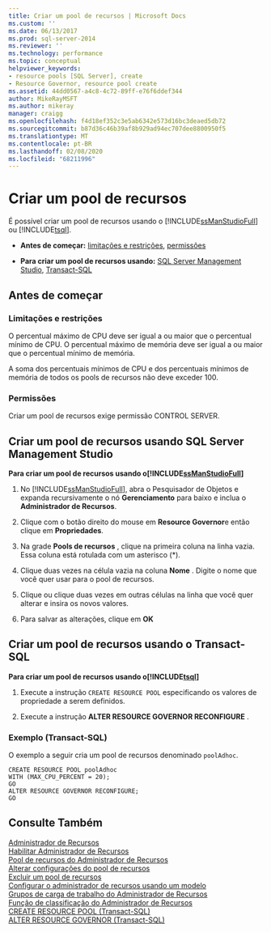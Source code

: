 ```yaml
---
title: Criar um pool de recursos | Microsoft Docs
ms.custom: ''
ms.date: 06/13/2017
ms.prod: sql-server-2014
ms.reviewer: ''
ms.technology: performance
ms.topic: conceptual
helpviewer_keywords:
- resource pools [SQL Server], create
- Resource Governor, resource pool create
ms.assetid: 44dd0567-a4c8-4c72-89ff-e76f6ddef344
author: MikeRayMSFT
ms.author: mikeray
manager: craigg
ms.openlocfilehash: f4d18ef352c3e5ab6342e573d16bc3deaed5db72
ms.sourcegitcommit: b87d36c46b39af8b929ad94ec707dee8800950f5
ms.translationtype: MT
ms.contentlocale: pt-BR
ms.lasthandoff: 02/08/2020
ms.locfileid: "68211996"
---
```

# <a name="create-a-resource-pool"></a>Criar um pool de recursos
  É possível criar um pool de recursos usando o [!INCLUDE[ssManStudioFull](../../includes/ssmanstudiofull-md.md)] ou [!INCLUDE[tsql](../../includes/tsql-md.md)].  
  
-   **Antes de começar:**  [limitações e restrições](#LimitationsRestrictions), [permissões](#Permissions)  
  
-   **Para criar um pool de recursos usando:**  [SQL Server Management Studio](#CreRPProp), [Transact-SQL](#CreRPTSQL)  
  
##  <a name="BeforeYouBegin"></a> Antes de começar  
  
###  <a name="LimitationsRestrictions"></a> Limitações e restrições  
 O percentual máximo de CPU deve ser igual a ou maior que o percentual mínimo de CPU. O percentual máximo de memória deve ser igual a ou maior que o percentual mínimo de memória.  
  
 A soma dos percentuais mínimos de CPU e dos percentuais mínimos de memória de todos os pools de recursos não deve exceder 100.  
  
###  <a name="Permissions"></a> Permissões  
 Criar um pool de recursos exige permissão CONTROL SERVER.  
  
##  <a name="CreRPProp"></a>Criar um pool de recursos usando SQL Server Management Studio  
 **Para criar um pool de recursos usando o[!INCLUDE[ssManStudioFull](../../includes/ssmanstudiofull-md.md)]**  
  
1.  No [!INCLUDE[ssManStudioFull](../../includes/ssmanstudiofull-md.md)], abra o Pesquisador de Objetos e expanda recursivamente o nó **Gerenciamento** para baixo e inclua o **Administrador de Recursos**.  
  
2.  Clique com o botão direito do mouse em **Resource Governor**e então clique em **Propriedades**.  
  
3.  Na grade **Pools de recursos** , clique na primeira coluna na linha vazia. Essa coluna está rotulada com um asterisco (*).  
  
4.  Clique duas vezes na célula vazia na coluna **Nome** . Digite o nome que você quer usar para o pool de recursos.  
  
5.  Clique ou clique duas vezes em outras células na linha que você quer alterar e insira os novos valores.  
  
6.  Para salvar as alterações, clique em **OK**  
  
##  <a name="CreRPTSQL"></a>Criar um pool de recursos usando o Transact-SQL  
 **Para criar um pool de recursos usando o[!INCLUDE[tsql](../../includes/tsql-md.md)]**  
  
1.  Execute a instrução `CREATE RESOURCE POOL` especificando os valores de propriedade a serem definidos.  
  
2.  Execute a instrução **ALTER RESOURCE GOVERNOR RECONFIGURE** .  
  
### <a name="example-transact-sql"></a>Exemplo (Transact-SQL)  
 O exemplo a seguir cria um pool de recursos denominado `poolAdhoc`.  
  
```  
CREATE RESOURCE POOL poolAdhoc  
WITH (MAX_CPU_PERCENT = 20);  
GO  
ALTER RESOURCE GOVERNOR RECONFIGURE;  
GO  
```  
  
## <a name="see-also"></a>Consulte Também  
 [Administrador de Recursos](resource-governor.md)   
 [Habilitar Administrador de Recursos](enable-resource-governor.md)   
 [Pool de recursos do Administrador de Recursos](resource-governor-resource-pool.md)   
 [Alterar configurações do pool de recursos](change-resource-pool-settings.md)   
 [Excluir um pool de recursos](delete-a-resource-pool.md)   
 [Configurar o administrador de recursos usando um modelo](configure-resource-governor-using-a-template.md)   
 [Grupos de carga de trabalho do Administrador de Recursos](resource-governor-workload-group.md)   
 [Função de classificação do Administrador de Recursos](resource-governor-classifier-function.md)   
 [CREATE RESOURCE POOL &#40;Transact-SQL&#41;](/sql/t-sql/statements/create-resource-pool-transact-sql)   
 [ALTER RESOURCE GOVERNOR &#40;Transact-SQL&#41;](/sql/t-sql/statements/alter-resource-governor-transact-sql)  
  
  
